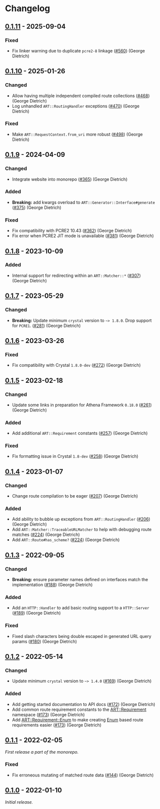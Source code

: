 # Changelog

## [0.1.11] - 2025-09-04

### Fixed

- Fix linker warning due to duplicate `pcre2-8` linkage ([#560]) (George Dietrich) <!-- blacksmoke16 -->

[0.1.11]: https://github.com/athena-framework/routing/releases/tag/v0.1.11
[#560]: https://github.com/athena-framework/athena/pull/560

## [0.1.10] - 2025-01-26

### Changed

- Allow having multiple independent compiled route collections ([#468]) (George Dietrich)
- Log unhandled `ART::RoutingHandler` exceptions ([#470]) (George Dietrich)

### Fixed

- Make `ART::RequestContext.from_uri` more robust ([#498]) (George Dietrich)

[0.1.10]: https://github.com/athena-framework/routing/releases/tag/v0.1.10
[#468]: https://github.com/athena-framework/athena/pull/468
[#470]: https://github.com/athena-framework/athena/pull/470
[#498]: https://github.com/athena-framework/athena/pull/498

## [0.1.9] - 2024-04-09

### Changed

- Integrate website into monorepo ([#365]) (George Dietrich)

### Added

- **Breaking:** add kwargs overload to `ART::Generator::Interface#generate` ([#375]) (George Dietrich)

### Fixed

- Fix compatibility with PCRE2 10.43 ([#362]) (George Dietrich)
- Fix error when PCRE2 JIT mode is unavailable ([#381]) (George Dietrich)

[0.1.9]: https://github.com/athena-framework/routing/releases/tag/v0.1.9
[#362]: https://github.com/athena-framework/athena/pull/362
[#365]: https://github.com/athena-framework/athena/pull/365
[#375]: https://github.com/athena-framework/athena/pull/375
[#381]: https://github.com/athena-framework/athena/pull/381

## [0.1.8] - 2023-10-09

### Added

- Internal support for redirecting within an `ART::Matcher::*` ([#307]) (George Dietrich)

[0.1.8]: https://github.com/athena-framework/routing/releases/tag/v0.1.8
[#307]: https://github.com/athena-framework/athena/pull/307

## [0.1.7] - 2023-05-29

### Changed

- **Breaking:** Update minimum `crystal` version to `~> 1.8.0`. Drop support for `PCRE1`. ([#281]) (George Dietrich)

[0.1.7]: https://github.com/athena-framework/routing/releases/tag/v0.1.7
[#281]: https://github.com/athena-framework/athena/pull/281

## [0.1.6] - 2023-03-26

### Fixed

- Fix compatibility with Crystal `1.8.0-dev` ([#272]) (George Dietrich)

[0.1.6]: https://github.com/athena-framework/routing/releases/tag/v0.1.6
[#272]: https://github.com/athena-framework/athena/pull/272

## [0.1.5] - 2023-02-18

### Changed

- Update some links in preparation for Athena Framework `0.18.0` ([#261]) (George Dietrich)

### Added

- Add additional `ART::Requirement` constants ([#257]) (George Dietrich)

### Fixed

- Fix formatting issue in Crystal `1.8-dev` ([#258]) (George Dietrich)

[0.1.5]: https://github.com/athena-framework/routing/releases/tag/v0.1.5
[#257]: https://github.com/athena-framework/athena/pull/257
[#258]: https://github.com/athena-framework/athena/pull/258
[#261]: https://github.com/athena-framework/athena/pull/261

## [0.1.4] - 2023-01-07

### Changed

- Change route compilation to be eager ([#207]) (George Dietrich)

### Added

- Add ability to bubble up exceptions from `ART::RoutingHandler` ([#206]) (George Dietrich)
- Add `ART::Matcher::TraceableURLMatcher` to help with debugging route matches ([#224]) (George Dietrich)
- Add `ART::Route#has_scheme?` ([#224]) (George Dietrich)

[0.1.4]: https://github.com/athena-framework/routing/releases/tag/v0.1.4
[#207]: https://github.com/athena-framework/athena/pull/207
[#206]: https://github.com/athena-framework/athena/pull/206
[#224]: https://github.com/athena-framework/athena/pull/224

## [0.1.3] - 2022-09-05

### Changed

- **Breaking:** ensure parameter names defined on interfaces match the implementation ([#188]) (George Dietrich)

### Added

- Add an `HTTP::Handler` to add basic routing support to a `HTTP::Server` ([#189]) (George Dietrich)

### Fixed

- Fixed slash characters being double escaped in generated URL query params ([#180]) (George Dietrich)

[0.1.3]: https://github.com/athena-framework/routing/releases/tag/v0.1.3
[#180]: https://github.com/athena-framework/athena/pull/180
[#188]: https://github.com/athena-framework/athena/pull/188
[#189]: https://github.com/athena-framework/athena/pull/189

## [0.1.2] - 2022-05-14

### Changed

- Update minimum `crystal` version to `~> 1.4.0` ([#169]) (George Dietrich)

### Added

- Add getting started documentation to API docs ([#172]) (George Dietrich)
- Add common route requirement constants to the [ART::Requirement](https://athenaframework.org/Routing/Requirement/) namespace ([#173]) (George Dietrich)
- Add [ART::Requirement::Enum](https://athenaframework.org/Routing/Requirement/Enum/) to make creating [Enum](https://crystal-lang.org/api/Enum.html) based route requirements easier ([#173]) (George Dietrich)

[0.1.2]: https://github.com/athena-framework/routing/releases/tag/v0.1.2
[#169]: https://github.com/athena-framework/athena/pull/169
[#172]: https://github.com/athena-framework/athena/pull/172
[#173]: https://github.com/athena-framework/athena/pull/173

## [0.1.1] - 2022-02-05

_First release a part of the monorepo._

### Fixed

- Fix erroneous mutating of matched route data ([#144]) (George Dietrich)

[0.1.1]: https://github.com/athena-framework/routing/releases/tag/v0.1.1
[#144]: https://github.com/athena-framework/athena/pull/144

## [0.1.0] - 2022-01-10

_Initial release._

[0.1.0]: https://github.com/athena-framework/routing/releases/tag/v0.1.0
